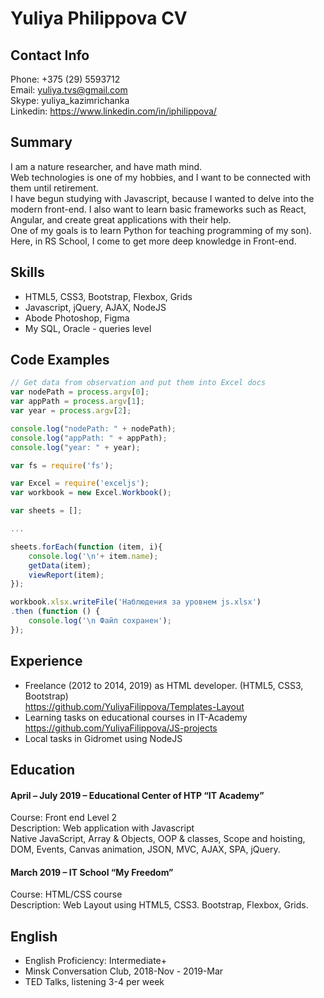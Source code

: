 # Yuliya Philippova CV 

## Contact Info

Phone:   +375 (29) 5593712  
Email:     yuliya.tvs@gmail.com  
Skype:     yuliya_kazimrichanka  
Linkedin: https://www.linkedin.com/in/iphilippova/

## Summary 

I am a nature researcher, and have math mind.   
Web technologies is one of my hobbies, and I want to be connected with them until retirement.   
I have begun studying with Javascript, because I wanted to delve into the modern front-end. I also want to learn basic frameworks such as React, Angular, and create great applications with their help.  
One of my goals is to learn Python for teaching programming of my son).  
Here, in RS School, I come to get more deep knowledge in Front-end. 

## Skills 

*	HTML5, CSS3, Bootstrap, Flexbox, Grids
*	Javascript, jQuery, AJAX, NodeJS
*	Abode Photoshop, Figma
*	My SQL, Oracle - queries level 

## Code Examples 

```javascript 
// Get data from observation and put them into Excel docs 
var nodePath = process.argv[0];
var appPath = process.argv[1];
var year = process.argv[2];

console.log("nodePath: " + nodePath);
console.log("appPath: " + appPath);
console.log("year: " + year);

var fs = require('fs');

var Excel = require('exceljs');
var workbook = new Excel.Workbook();

var sheets = [];

... 

sheets.forEach(function (item, i){
	console.log('\n'+ item.name);
	getData(item);
	viewReport(item);
});

workbook.xlsx.writeFile('Наблюдения за уровнем js.xlsx')
.then (function () {
	console.log('\n Файл сохранен');
});
```

## Experience 

* Freelance (2012 to 2014, 2019) as HTML developer. (HTML5, CSS3, Bootstrap)  
https://github.com/YuliyaFilippova/Templates-Layout  
* Learning tasks on educational courses in IT-Academy   
https://github.com/YuliyaFilippova/JS-projects   
* Local tasks in Gidromet using NodeJS

## Education 

#### April – July 2019 – Educational Center of HTP “IT Academy”
Course: Front end Level 2    
Description: Web application with Javascript   
Native JavaScript, Array & Objects, OOP & classes, Scope and hoisting, DOM, Events, Canvas animation, JSON, MVC, AJAX, SPA, jQuery. 

#### March 2019 – IT School “My Freedom”
Course: HTML/CSS course   
Description: Web Layout using HTML5, CSS3. Bootstrap, Flexbox, Grids.  

## English 

* English Proficiency: Intermediate+
* Minsk Conversation Club, 2018-Nov - 2019-Mar  
* TED Talks, listening 3-4 per week 
